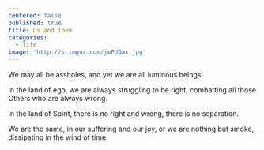 ```yaml
---
centered: false
published: true
title: Us and Them
categories:
  - life
image: 'http://i.imgur.com/jwPUQax.jpg'
---
```

We may all 
be assholes,
and yet we are all 
luminous beings!

In the land of ego, 
we are always struggling 
to be right,
combatting 
all those Others
who are always wrong.

In the land of Spirit,
there is no right and wrong,
there is no separation.

We are the same,
in our suffering
and our joy,
or we are nothing
but smoke,
dissipating
in the wind of time.
